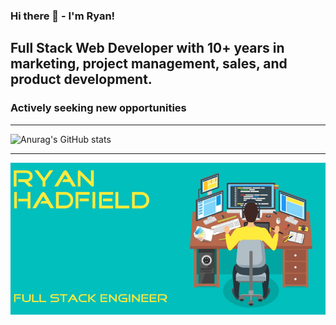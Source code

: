 ### Hi there 👋 - I'm Ryan!

## Full Stack Web Developer with 10+ years in marketing, project management, sales, and product development.
### Actively seeking new opportunities

---

![Anurag's GitHub stats](https://github-readme-stats.vercel.app/api?username=ryanhadfield&theme=highcontrast&show_icons=true)


---

![profile](./githubprofile2.png)


<!--
**ryanhadfield/ryanhadfield** is a ✨ _special_ ✨ repository because its `README.md` (this file) appears on your GitHub profile.

Here are some ideas to get you started:

- 🔭 I’m currently working on ...
- 🌱 I’m currently learning ...
- 👯 I’m looking to collaborate on ...
- 🤔 I’m looking for help with ...
- 💬 Ask me about ...
- 📫 How to reach me: ...
- 😄 Pronouns: ...
- ⚡ Fun fact: ...
-->

